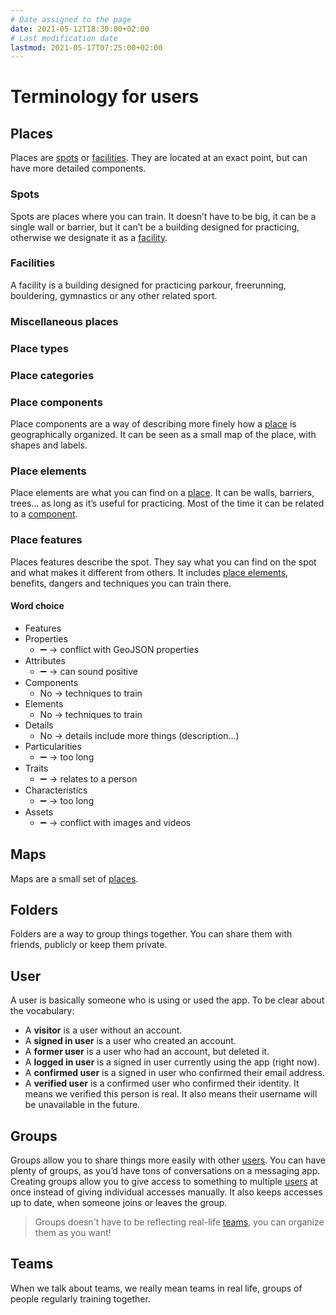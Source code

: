 ```yaml
---
# Date assigned to the page
date: 2021-05-12T18:30:00+02:00
# Last modification date
lastmod: 2021-05-17T07:25:00+02:00
---
```


# Terminology for users

## Places

Places are [spots](#spots) or [facilities](#facilities). They are located at an exact point, but can have more detailed components.

### Spots

Spots are places where you can train. It doesn’t have to be big, it can be a single wall or barrier, but it can’t be a building designed for practicing, otherwise we designate it as a [facility](#facilities).

<!-- TODO: Add link to detailed list -->

### Facilities

A facility is a building designed for practicing parkour, freerunning, bouldering, gymnastics or any other related sport.

<!-- TODO: Add link to detailed list -->

### Miscellaneous places

<!-- TODO: Add link to detailed list -->

### Place types

<!-- TODO: Add link to detailed list -->

### Place categories

<!-- TODO: Add link to detailed list -->

### Place components

Place components are a way of describing more finely how a [place](#places) is geographically organized. It can be seen as a small map of the place, with shapes and labels.

### Place elements

Place elements are what you can find on a [place](#places). It can be walls, barriers, trees… as long as it’s useful for practicing. Most of the time it can be related to a [component](#place-components).

<!-- TODO: Add link to detailed list -->

### Place features

Places features describe the spot. They say what you can find on the spot and what makes it different from others. It includes [place elements](#place-elements), benefits, dangers and techniques you can train there.

#### Word choice

* Features
* Properties
  * ➖ → conflict with GeoJSON properties
* Attributes
  * ➖ → can sound positive
* Components
  * No → techniques to train
* Elements
  * No → techniques to train
* Details
  * No → details include more things (description…)
* Particularities
  * ➖ → too long
* Traits
  * ➖ → relates to a person
* Characteristics
  * ➖ → too long
* Assets
  * ➖ → conflict with images and videos

## Maps

Maps are a small set of [places](#places).

## Folders

Folders are a way to group things together. You can share them with friends, publicly or keep them private.

## User

A user is basically someone who is using or used the app. To be clear about the vocabulary:

* A **visitor** is a user without an account.
* A **signed in user** is a user who created an account.
* A **former user** is a user who had an account, but deleted it.
* A **logged in user** is a signed in user currently using the app (right now).
* A **confirmed user** is a signed in user who confirmed their email address.
* A **verified user** is a confirmed user who confirmed their identity. It means we verified this person is real. It also means their username will be unavailable in the future.

## Groups

Groups allow you to share things more easily with other [users](#users). You can have plenty of groups, as you’d have tons of conversations on a messaging app. Creating groups allow you to give access to something to multiple [users](#users) at once instead of giving individual accesses manually. It also keeps accesses up to date, when someone joins or leaves the group.

> Groups doesn't have to be reflecting real-life [teams](#teams), you can organize them as you want!

## Teams

When we talk about teams, we really mean teams in real life, groups of people regularly training together.
